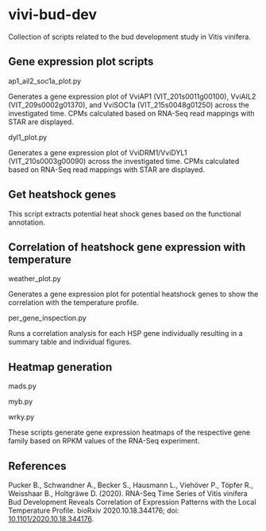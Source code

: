 # vivi-bud-dev
Collection of scripts related to the bud development study in Vitis vinifera.

## Gene expression plot scripts

ap1_ail2_soc1a_plot.py

Generates a  gene expression plot of VviAP1 (VIT_201s0011g00100), VviAIL2 (VIT_209s0002g01370), and VviSOC1a (VIT_215s0048g01250) across the investigated time. CPMs calculated based on RNA-Seq read mappings with STAR are displayed.


dyl1_plot.py

Generates a gene expression plot of VviDRM1/VviDYL1 (VIT_210s0003g00090) across the investigated time. CPMs calculated based on RNA-Seq read mappings with STAR are displayed.


## Get heatshock genes

This script extracts potential heat shock genes based on the functional annotation.


## Correlation of heatshock gene expression with temperature

weather_plot.py

Generates a gene expression plot for potential heatshock genes to show the correlation with the temperature profile.

per_gene_inspection.py

Runs a correlation analysis for each HSP gene individually resulting in a summary table and individual figures.


## Heatmap generation

mads.py

myb.py

wrky.py

These scripts generate gene expression heatmaps of the respective gene family based on RPKM values of the RNA-Seq experiment.


## References

Pucker B., Schwandner A., Becker S., Hausmann L., Viehöver P., Töpfer R., Weisshaar B., Holtgräwe D. (2020). RNA-Seq Time Series of Vitis vinifera Bud Development Reveals Correlation of Expression Patterns with the Local Temperature Profile. bioRxiv 2020.10.18.344176; doi: [10.1101/2020.10.18.344176](https://doi.org/10.1101/2020.10.18.344176).


